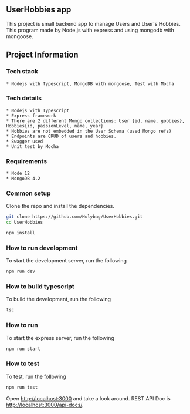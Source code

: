 ## UserHobbies app
  This project is small backend app to manage Users and User's Hobbies. This program made by Node.js with express and using mongodb with mongoose.
  
## Project Information

  ### Tech stack
    * Nodejs with Typescript, MongoDB with mongoose, Test with Mocha
    
  ### Tech details
    * Nodejs with Typescript
    * Express framework
    * There are 2 different Mongo collections: User {id, name, gobbies}, Hobbies{id, passionLevel, name, year}
    * Hobbies are not embedded in the User Schema (used Mongo refs)
    * Endpoints are CRUD of users and hobbies.
    * Swagger used
    * Unit test by Mocha

  ### Requirements
    * Node 12
    * MongoDB 4.2
    
  ### Common setup
  
  Clone the repo and install the dependencies.
  
  ```bash
  git clone https://github.com/Holybag/UserHobbies.git
  cd UserHobbies
  ```
  
  ```bash
  npm install
  ```
  
  ### How to run development
  
  To start the development server, run the following

  ```bash
  npm run dev
  ```

  ### How to build typescript
  
  To build the development, run the following

  ```bash
  tsc
  ```
  
  ### How to run
  
  To start the express server, run the following

  ```bash
  npm run start
  ```

  ### How to test
  
  To test, run the following

  ```bash
  npm run test
  ```

  Open [http://localhost:3000](http://localhost:3000) and take a look around.
  REST API Doc is [http://localhost:3000/api-docs/](http://localhost:3000/api-docs/).

